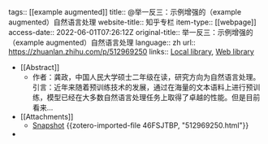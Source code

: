 tags:: [[example augmented]]
title:: @举一反三：示例增强的（example augmented）自然语言处理
website-title:: 知乎专栏
item-type:: [[webpage]]
access-date:: 2022-06-01T07:26:12Z
original-title:: 举一反三：示例增强的（example augmented）自然语言处理
language:: zh
url:: https://zhuanlan.zhihu.com/p/512969250
links:: [Local library](zotero://select/library/items/RJ4VY48V), [Web library](https://www.zotero.org/users/9034808/items/RJ4VY48V)

- [[Abstract]]
	- 作者：龚政，中国人民大学硕士二年级在读，研究方向为自然语言处理。 引言：近年来随着预训练技术的发展，通过在海量的文本语料上进行预训练，模型已经在大多数自然语言处理任务上取得了卓越的性能。但是目前看来…
- [[Attachments]]
	- [Snapshot](https://zhuanlan.zhihu.com/p/512969250) {{zotero-imported-file 46FSJTBP, "512969250.html"}}
-